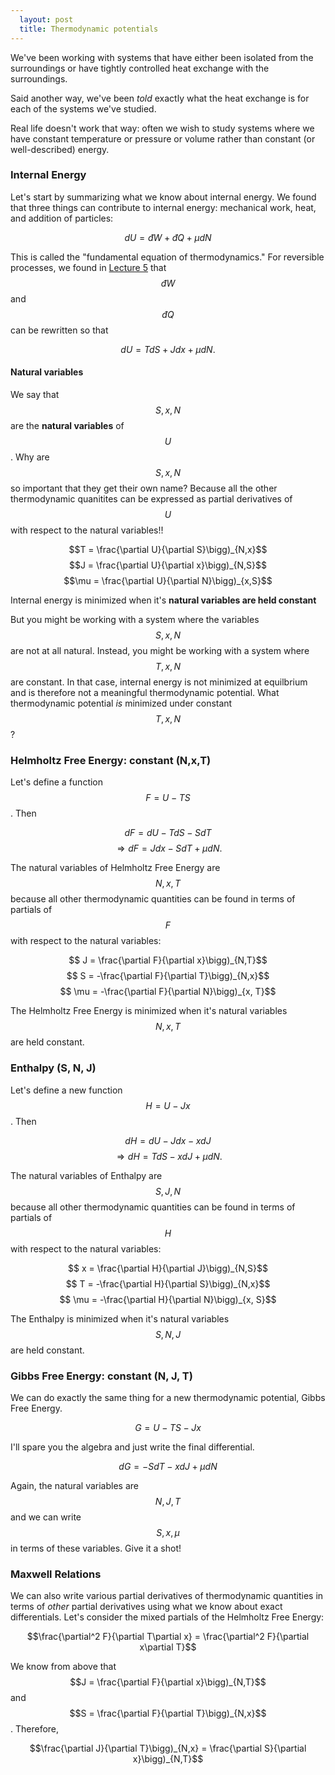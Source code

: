 ```yaml
---
  layout: post
  title: Thermodynamic potentials
---
```


We've been working with systems that have either been isolated from the surroundings or have tightly controlled heat exchange with the surroundings.

Said another way, we've been *told* exactly what the heat exchange is for each of the systems we've studied.

Real life doesn't work that way: often we wish to study systems where we have constant temperature or pressure or volume rather than constant (or well-described) energy.

### Internal Energy
Let's start by summarizing what we know about internal energy. We found that three things can contribute to internal energy: mechanical work, heat, and addition of particles:

$$dU = đW + đQ + \mu dN$$

This is called the "fundamental equation of thermodynamics." For reversible processes, we found in [Lecture 5](Lecture5.md) that $$đW$$ and $$đQ$$ can be rewritten so that

$$dU = TdS + Jdx + \mu dN.$$

#### Natural variables
We say that $$S,x, N$$ are the **natural variables** of $$U$$. Why are $$S, x, N$$ so important that they get their own name? Because all the other thermodynamic quanitites can be expressed as partial derivatives of $$U$$ with respect to the natural variables!!

$$T = \frac{\partial U}{\partial S}\bigg)_{N,x}$$
$$J = \frac{\partial U}{\partial x}\bigg)_{N,S}$$
$$\mu = \frac{\partial U}{\partial N}\bigg)_{x,S}$$

Internal energy is minimized when it's **natural variables are held constant**

But you might be working with a system where the variables $$S, x, N$$ are not at all natural. Instead, you might be working with a system where $$T,x,N$$ are constant. In that case, internal energy is not minimized at equilbrium and is therefore not a meaningful thermodynamic potential. What thermodynamic potential *is* minimized under constant $$T,x,N$$?

### Helmholtz Free Energy: constant (N,x,T)

Let's define a function $$F = U - TS$$. Then

$$dF = dU - TdS - SdT $$
$$\Rightarrow dF = Jdx - SdT + \mu dN.$$

The natural variables of Helmholtz Free Energy are $$N, x, T$$ because all other thermodynamic quantities can be found in terms of partials of $$F$$ with respect to the natural variables:

$$ J = \frac{\partial F}{\partial x}\bigg)_{N,T}$$
$$ S = -\frac{\partial F}{\partial T}\bigg)_{N,x}$$
$$ \mu = -\frac{\partial F}{\partial N}\bigg)_{x, T}$$

The Helmholtz Free Energy is minimized when it's natural variables $$N, x, T$$ are held constant.

### Enthalpy (S, N, J)

Let's define a new function $$H = U - Jx$$. Then

$$dH = dU - Jdx - xdJ $$
$$\Rightarrow dH = TdS - xdJ + \mu dN.$$

The natural variables of Enthalpy are $$S, J, N$$ because all other thermodynamic quantities can be found in terms of partials of $$H$$ with respect to the natural variables:

$$ x = \frac{\partial H}{\partial J}\bigg)_{N,S}$$
$$ T = -\frac{\partial H}{\partial S}\bigg)_{N,x}$$
$$ \mu = -\frac{\partial H}{\partial N}\bigg)_{x, S}$$

The Enthalpy is minimized when it's natural variables $$S, N, J$$ are held constant.

### Gibbs Free Energy: constant (N, J, T)

We can do exactly the same thing for a new thermodynamic potential, Gibbs Free Energy.

$$G = U - TS - Jx$$

I'll spare you the algebra and just write the final differential.

$$dG = -S dT - x dJ + \mu dN$$

Again, the natural variables are $$N, J, T$$ and we can write $$S, x, \mu$$ in terms of these variables. Give it a shot!

### Maxwell Relations

We can also write various partial derivatives of thermodynamic quantities in terms of *other* partial derivatives using what we know about exact differentials. Let's consider the mixed partials of the Helmholtz Free Energy:

$$\frac{\partial^2 F}{\partial T\partial x} = \frac{\partial^2 F}{\partial x\partial T}$$

We know from above that $$J = \frac{\partial F}{\partial x}\bigg)_{N,T}$$ and $$S = \frac{\partial F}{\partial T}\bigg)_{N,x}$$. Therefore,

$$\frac{\partial J}{\partial T}\bigg)_{N,x} = \frac{\partial S}{\partial x}\bigg)_{N,T}$$
